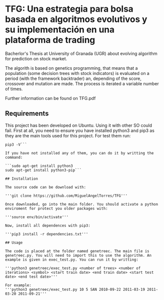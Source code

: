 # TFG: Una estrategia para bolsa basada en algoritmos evolutivos y su implementación en una plataforma de trading

Bacherlor's Thesis at University of Granada (UGR) about evolving algorithm for prediction on stock market.

The algorith is based on genetics programming, that means that a population (some decision trees with stock indicators) is evaluated on a period (with the framework backtrader) an, depending of the score, crossover and mutation are made. The process is iterated a variable number of times.

Further information can be found on TFG.pdf

## Requirements 

This project has been developed on Ubuntu. Using it with other SO could fail. First at all, you need to ensure you have installed python3 and pip3 as they are the main tools used for this project. For test them run:

```python3 -V
pip3 -V```

If you have not installed any of them, you can do it by writting the command:

```sudo apt-get install python3
sudo apt-get install python3-pip```

## Installation

The source code can be download with:

'''git clone https://github.com/MiguelAngelTorres/TFG'''

Once downloaded, go into the main folder. You should activate a python enviroment for protect you older packages with:

'''source env/bin/activate'''

Now, install all dependences with pip3:

'''pip3 install -r dependencies.txt'''

## Usage

The code is placed at the folder named genetreec. The main file is genetreec.py. You will need to import this to use the algorithm. An example is given in exec_test.py. You can run it by writting:

'''python3 genetreec/exec_test.py <number of trees> <number of iterations> <symbol> <start train date> <end train date> <start test date> <end test date>'''

For example:
'''python3 genetreec/exec_test.py 10 5 SAN 2010-09-22 2011-03-19 2011-03-20 2011-09-21'''


